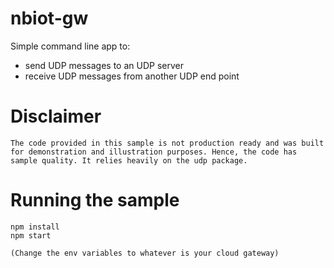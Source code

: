 # nbiot-gw

Simple command line app to:
* send UDP messages to an UDP server
* receive UDP messages from another UDP end point

# Disclaimer

```
The code provided in this sample is not production ready and was built for demonstration and illustration purposes. Hence, the code has sample quality. It relies heavily on the udp package.
```


# Running the sample

```
npm install
npm start

(Change the env variables to whatever is your cloud gateway)

```
  

